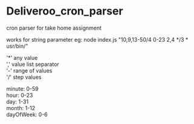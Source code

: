 # Deliveroo_cron_parser
cron parser for take home assignment

works for string parameter eg: node index.js "10,9,13-50/4 0-23 2,4 */3 * usr/bin/"  

'*'	any value  
','	value list separator  
'-'	range of values  
'/'	step values  


minute: 0-59  
hour: 0-23  
day: 1-31  
month: 1-12  
dayOfWeek: 0-6  
